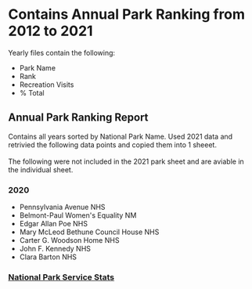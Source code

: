 # Contains Annual Park Ranking from 2012 to 2021
  Yearly files contain the following: 
- Park Name
- Rank
- Recreation Visits
- % Total

## Annual Park Ranking Report
Contains all years sorted by National Park Name. Used 2021 data and retrivied the following data points and copied them into 1 sheeet.
<br>
<br>
The following were not included in the 2021 park sheet and are aviable in the individual sheet. 
### 2020
- Pennsylvania Avenue NHS
- Belmont-Paul Women's Equality NM
- Edgar Allan Poe NHS
- Mary McLeod Bethune Council House NHS
- Carter G. Woodson Home NHS
- John F. Kennedy NHS
- Clara Barton NHS

### [National Park Service Stats](https://irma.nps.gov/STATS/Reports/National)
